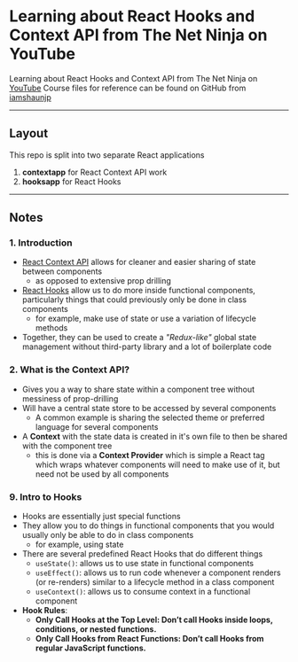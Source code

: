 # Learning about React Hooks and Context API from The Net Ninja on YouTube
Learning about React Hooks and Context API from The Net Ninja on [YouTube](https://www.youtube.com/playlist?list=PL4cUxeGkcC9hNokByJilPg5g9m2APUePI)
Course files for reference can be found on GitHub from [iamshaunjp](https://github.com/iamshaunjp/react-context-hooks)

---

## Layout
This repo is split into two separate React applications
1. **contextapp** for React Context API work
2. **hooksapp** for React Hooks

---

## Notes
### 1. Introduction
- [React Context API](https://reactjs.org/docs/context.html) allows for cleaner and easier sharing of state between components
    - as opposed to extensive prop drilling
- [React Hooks](https://reactjs.org/docs/hooks-intro.html) allow us to do more inside functional components, particularly things that could previously only be done in class components
    - for example, make use of state or use a variation of lifecycle methods
- Together, they can be used to create a *"Redux-like"* global state management without third-party library and a lot of boilerplate code

### 2. What is the Context API?
- Gives you a way to share state within a component tree without messiness of prop-drilling
- Will have a central state store to be accessed by several components
    - A common example is sharing the selected theme or preferred language for several components
- A **Context** with the state data is created in it's own file to then be shared with the component tree
    - this is done via a **Context Provider** which is simple a React tag which wraps whatever components will need to make use of it, but need not be used by all components
### 9. Intro to Hooks
- Hooks are essentially just special functions
- They allow you to do things in functional components that you would usually only be able to do in class components
    - for example, using state
- There are several predefined React Hooks that do different things
    - `useState()`: allows us to use state in functional components
    - `useEffect()`: allows us to run code whenever a component renders (or re-renders) similar to a lifecycle method in a class component
    - `useContext()`: allows us to consume context in a functional component
- **Hook Rules**:
    - **Only Call Hooks at the Top Level: Don’t call Hooks inside loops, conditions, or nested functions.**
    - **Only Call Hooks from React Functions: Don’t call Hooks from regular JavaScript functions.**
